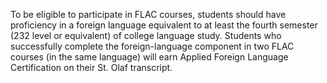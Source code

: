To be eligible to participate in FLAC courses, students should have
proficiency in a foreign language equivalent to at least the fourth semester
(232 level or equivalent) of college language study. Students who successfully
complete the foreign-language component in two FLAC courses (in the same
language) will earn Applied Foreign Language Certification on their St. Olaf
transcript.


